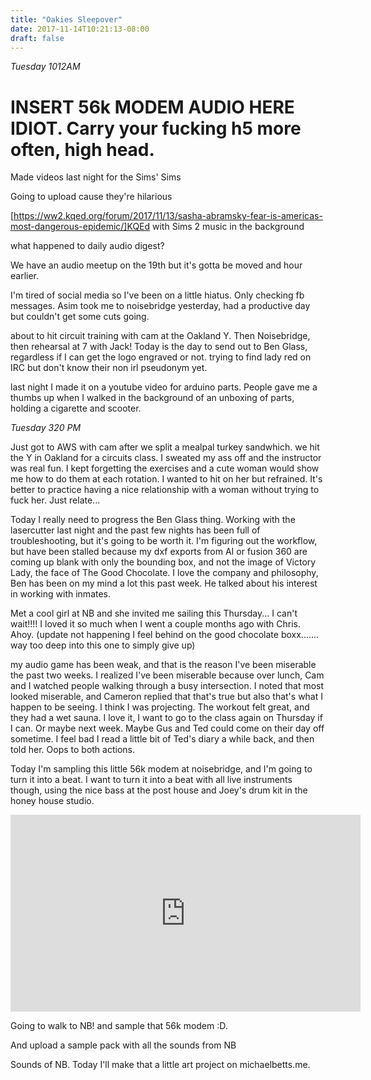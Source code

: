 ```yaml
---
title: "Oakies Sleepover"
date: 2017-11-14T10:21:13-08:00
draft: false
---
```



*Tuesday 1012AM*


# INSERT 56k MODEM AUDIO HERE IDIOT. Carry your fucking h5 more often, high head.

Made videos last night for the Sims' Sims


Going to upload cause they're hilarious

[https://ww2.kqed.org/forum/2017/11/13/sasha-abramsky-fear-is-americas-most-dangerous-epidemic/]KQEd with Sims 2 music in the background



what happened to daily audio digest?

We have an audio meetup on the 19th but it's gotta be moved and hour earlier.

I'm tired of social media so I've been on a little hiatus. Only checking fb messages. Asim took me to noisebridge yesterday, had a productive day but couldn't get some cuts going.

about to hit circuit training with cam at the Oakland Y. Then Noisebridge, then rehearsal at 7 with Jack! Today is the day to send out to Ben Glass, regardless if I can get the logo engraved or not. trying to find lady red on IRC but don't know their non irl pseudonym yet.

last night I made it on a youtube video for arduino parts. People gave me a thumbs up when I walked in the background of an unboxing of parts, holding a cigarette and scooter.



*Tuesday 320 PM*

Just got to AWS with cam after we split a mealpal turkey sandwhich. we hit the Y in Oakland for a circuits class. I sweated my ass off and the instructor was real fun. I kept forgetting the exercises and a cute woman would show me how to do them at each rotation. I wanted to hit on her but refrained. It's better to practice having a nice relationship with a woman without trying to fuck her. Just relate...

Today I really need to progress the Ben Glass thing. Working with the lasercutter last night and the past few nights has been full of troubleshooting, but it's going to be worth it. I'm figuring out the workflow, but have been stalled because my dxf exports from AI or fusion 360 are coming up blank with only the bounding box, and not the image of Victory Lady, the face of The Good Chocolate. I love the company and philosophy, Ben has been on my mind a lot this past week. He talked about his interest in working with inmates.


Met a cool girl at NB and she invited me sailing this Thursday... I can't wait!!!! I loved it so much when I went a couple months ago with Chris. Ahoy. (update not happening I feel behind on the good chocolate boxx....... way too deep into this one to simply give up)


my audio game has been weak, and that is the reason I've been miserable the past two weeks. I realized I've been miserable because over lunch, Cam and I watched people walking through a busy intersection. I noted that most looked miserable, and Cameron replied that that's true but also that's what I happen to be seeing. I think I was projecting. The workout felt great, and they had a wet sauna. I love it, I want to go to the class again on Thursday if I can.
Or maybe next week. Maybe Gus and Ted could come on their day off sometime. I feel bad I read a little bit of Ted's diary a while back, and then told her. Oops to both actions.

Today I'm sampling this little 56k modem at noisebridge, and I'm going to turn it into a beat. I want to turn it into a beat with all live instruments though, using the nice bass at the post house and Joey's drum kit in the honey house studio.  


<iframe width="560" height="315" src="https://www.youtube.com/embed/5OU6FOLCfCc" frameborder="0" allowfullscreen></iframe>


Going to walk to NB! and sample that 56k modem :D.

And upload a sample pack with all the sounds from NB

Sounds of NB. Today I'll make that a little art project on michaelbetts.me.

